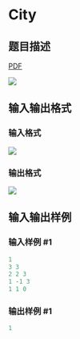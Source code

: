 # City

## 题目描述

[problemUrl]: https://uva.onlinejudge.org/index.php?option=com_onlinejudge&Itemid=8&category=861&page=show_problem&problem=4741

[PDF](https://uva.onlinejudge.org/external/128/p12876.pdf)

![](https://cdn.luogu.com.cn/upload/vjudge_pic/UVA12876/8a742764eb07838f72cd80a5ce9445f262f39911.png)

## 输入输出格式

### 输入格式

![](https://cdn.luogu.com.cn/upload/vjudge_pic/UVA12876/3b0b1632584e345747f666bc5bd07cd7ff6a25df.png)

### 输出格式

![](https://cdn.luogu.com.cn/upload/vjudge_pic/UVA12876/f7d10ace14a57ab08c0ecaed05aba8027efe20f4.png)

## 输入输出样例

### 输入样例 #1

```cpp
1
3 3
2 2 3
1 -1 3
1 1 0
```


### 输出样例 #1

```cpp
1
```


